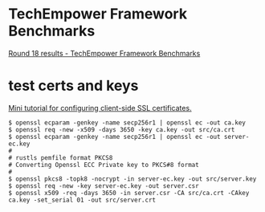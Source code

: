 # TechEmpower Framework Benchmarks

[Round 18 results - TechEmpower Framework Benchmarks](https://www.techempower.com/benchmarks/#section=data-r18&hw=ph&test=query)

# test certs and keys

[Mini tutorial for configuring client-side SSL certificates.](https://gist.github.com/mtigas/952344)

```
$ openssl ecparam -genkey -name secp256r1 | openssl ec -out ca.key
$ openssl req -new -x509 -days 3650 -key ca.key -out src/ca.crt
$ openssl ecparam -genkey -name secp256r1 | openssl ec -out server-ec.key
#
# rustls pemfile format PKCS8
# Converting Openssl ECC Private key to PKCS#8 format
#
$ openssl pkcs8 -topk8 -nocrypt -in server-ec.key -out src/server.key
$ openssl req -new -key server-ec.key -out server.csr
$ openssl x509 -req -days 3650 -in server.csr -CA src/ca.crt -CAkey ca.key -set_serial 01 -out src/server.crt
```